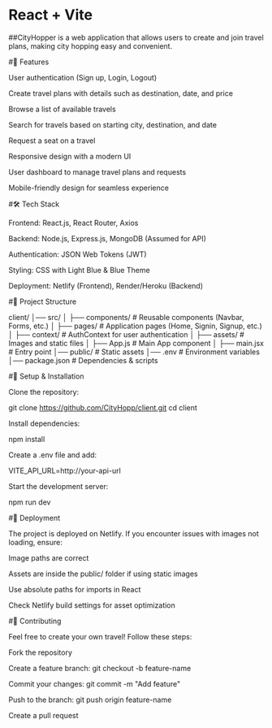 # React + Vite

##CityHopper is a web application that allows users to create and join travel plans, making city hopping easy and convenient.

#🚀 Features

User authentication (Sign up, Login, Logout)

Create travel plans with details such as destination, date, and price

Browse a list of available travels

Search for travels based on starting city, destination, and date

Request a seat on a travel

Responsive design with a modern UI

User dashboard to manage travel plans and requests

Mobile-friendly design for seamless experience

#🛠 Tech Stack

Frontend: React.js, React Router, Axios

Backend: Node.js, Express.js, MongoDB (Assumed for API)

Authentication: JSON Web Tokens (JWT)

Styling: CSS with Light Blue & Blue Theme

Deployment: Netlify (Frontend), Render/Heroku (Backend)

#📂 Project Structure

client/
│── src/
│   ├── components/   # Reusable components (Navbar, Forms, etc.)
│   ├── pages/        # Application pages (Home, Signin, Signup, etc.)
│   ├── context/      # AuthContext for user authentication
│   ├── assets/       # Images and static files
│   ├── App.js        # Main App component
│   ├── main.jsx      # Entry point
│── public/           # Static assets
│── .env              # Environment variables
│── package.json      # Dependencies & scripts

#🔧 Setup & Installation

Clone the repository:

git clone https://github.com/CityHopp/client.git
cd client

Install dependencies:

npm install

Create a .env file and add:

VITE_API_URL=http://your-api-url

Start the development server:

npm run dev

#🚀 Deployment

The project is deployed on Netlify. If you encounter issues with images not loading, ensure:

Image paths are correct

Assets are inside the public/ folder if using static images

Use absolute paths for imports in React

Check Netlify build settings for asset optimization

#🤝 Contributing

Feel free to create your own travel! Follow these steps:

Fork the repository

Create a feature branch: git checkout -b feature-name

Commit your changes: git commit -m "Add feature"

Push to the branch: git push origin feature-name

Create a pull request
